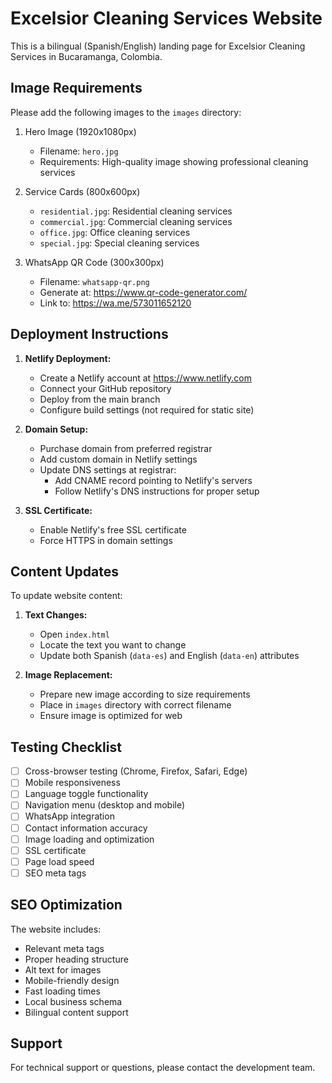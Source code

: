# Excelsior Cleaning Services Website

This is a bilingual (Spanish/English) landing page for Excelsior Cleaning Services in Bucaramanga, Colombia.

## Image Requirements

Please add the following images to the `images` directory:

1. Hero Image (1920x1080px)
   - Filename: `hero.jpg`
   - Requirements: High-quality image showing professional cleaning services

2. Service Cards (800x600px)
   - `residential.jpg`: Residential cleaning services
   - `commercial.jpg`: Commercial cleaning services
   - `office.jpg`: Office cleaning services
   - `special.jpg`: Special cleaning services

3. WhatsApp QR Code (300x300px)
   - Filename: `whatsapp-qr.png`
   - Generate at: https://www.qr-code-generator.com/
   - Link to: https://wa.me/573011652120

## Deployment Instructions

1. **Netlify Deployment:**
   - Create a Netlify account at https://www.netlify.com
   - Connect your GitHub repository
   - Deploy from the main branch
   - Configure build settings (not required for static site)

2. **Domain Setup:**
   - Purchase domain from preferred registrar
   - Add custom domain in Netlify settings
   - Update DNS settings at registrar:
     * Add CNAME record pointing to Netlify's servers
     * Follow Netlify's DNS instructions for proper setup

3. **SSL Certificate:**
   - Enable Netlify's free SSL certificate
   - Force HTTPS in domain settings

## Content Updates

To update website content:

1. **Text Changes:**
   - Open `index.html`
   - Locate the text you want to change
   - Update both Spanish (`data-es`) and English (`data-en`) attributes

2. **Image Replacement:**
   - Prepare new image according to size requirements
   - Place in `images` directory with correct filename
   - Ensure image is optimized for web

## Testing Checklist

- [ ] Cross-browser testing (Chrome, Firefox, Safari, Edge)
- [ ] Mobile responsiveness
- [ ] Language toggle functionality
- [ ] Navigation menu (desktop and mobile)
- [ ] WhatsApp integration
- [ ] Contact information accuracy
- [ ] Image loading and optimization
- [ ] SSL certificate
- [ ] Page load speed
- [ ] SEO meta tags

## SEO Optimization

The website includes:
- Relevant meta tags
- Proper heading structure
- Alt text for images
- Mobile-friendly design
- Fast loading times
- Local business schema
- Bilingual content support

## Support

For technical support or questions, please contact the development team.
